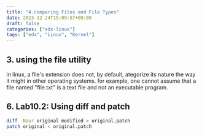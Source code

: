 ```yaml
---
title: "4.comparing Files and File Types"
date: 2023-12-24T15:09:57+09:00
draft: false
categories: ["edx-linux"]
tags: ["edx", "Linux", "Kernel"]
---
```


## 3. using the file utility

in linux, a file's extension does not, by default, ategorize its nature the way it might in other operating systems.
for example, one cannot assume that a file named "file.txt" is a text file and not an executable program.


## 6. Lab10.2: Using diff and patch

```bash
diff -Naur original modified > original.patch
patch original < original.patch
```
